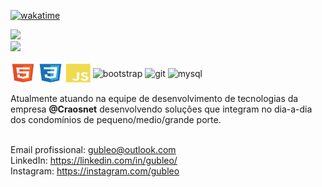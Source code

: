 

[![wakatime](https://wakatime.com/badge/user/cecdfd92-de2e-4590-84ab-d8f8fa1145d2.svg)](https://wakatime.com/@cecdfd92-de2e-4590-84ab-d8f8fa1145d2)
<br>

<div>
  <img height = "140em" src = "https://github-readme-stats.vercel.app/api?username=gubleo&count_private=true&show_icons=true&include_all_commits=true"/>
  <br>
  <img height = "140em" src = "https://github-readme-stats.vercel.app/api/top-langs/?username=gubleo&hide=TeX&layout=compact&theme=react"/>
</div>

<br>

<div style="display: inline-block;">
  <img align="center" height="30" width="40" alt="html" src="https://raw.githubusercontent.com/devicons/devicon/master/icons/html5/html5-original.svg"/>
  <img align="center" height="30" width="40" alt="css" src="https://raw.githubusercontent.com/devicons/devicon/master/icons/css3/css3-original.svg"/>
  <img align="center" height="30" width="40" alt="JavaScript" src="https://raw.githubusercontent.com/devicons/devicon/master/icons/javascript/javascript-plain.svg"/>
  <img align="center" height="30" width="40" alt="bootstrap" src = "https://icongr.am/devicon/bootstrap-plain.svg?size=128&color=8402ca"/>
  <img align="center" height="30" width="40" alt="git" src = "https://icongr.am/devicon/git-original.svg?size=128&color=8402ca"/>
  <img align="center" height="30" width="40" alt="mysql" src = "https://icongr.am/devicon/postgresql-original.svg?size=128&color=8402ca"/>
</div>
  <br><br>
  Atualmente atuando na equipe de desenvolvimento de tecnologias da empresa <b>@Craosnet</b> desenvolvendo soluções que integram no dia-a-dia dos condomínios de pequeno/medio/grande porte.
  <br><br>

Email profissional: gubleo@outlook.com <br>
LinkedIn: https://linkedin.com/in/gubleo/ <br>
Instagram: https://instagram.com/gubleo

